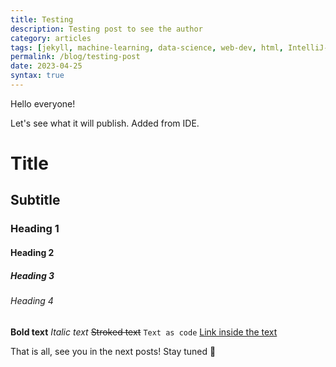```yaml
---
title: Testing
description: Testing post to see the author 
category: articles
tags: [jekyll, machine-learning, data-science, web-dev, html, IntelliJ-IDEA, mathematics, business, programming]
permalink: /blog/testing-post
date: 2023-04-25
syntax: true
---
```


Hello everyone!

Let's see what it will publish. Added from IDE.

# Title
## Subtitle
### Heading 1
#### Heading 2
##### Heading 3
###### Heading 4

**Bold text**
_Italic text_
~~Stroked text~~
`Text as code`
[Link inside the text](https://wikipedia.org/)

That is all, see you in the next posts!
Stay tuned 👀